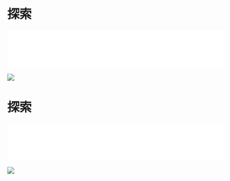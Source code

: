 # 探索
<iframe frameborder="0" marginwidth="0" marginheight="0" width=500 height=86 src="./mp3/4-0.mp3"></iframe>

![](./img/4-0.webp)

# 探索
<iframe frameborder="0" marginwidth="0" marginheight="0" width=500 height=86 src="./mp3/4-0.mp3"></iframe>

![](./img/4-0.webp)

